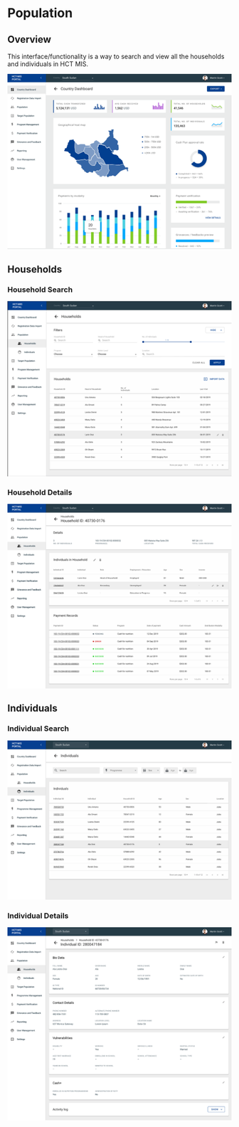 # Population

## Overview

This interface/functionality is a way to search and view all the households and individuals in HCT MIS.

![](../../.gitbook/assets/screen-recording-2019-11-25-at-02.42-pm.gif)

## Households

### Household Search

![](../../.gitbook/assets/image-2019-11-25-at-2.43.45-pm.png)

### Household Details

![](../../.gitbook/assets/image-2019-11-25-at-2.45.08-pm.png)

## Individuals

### Individual Search

![](../../.gitbook/assets/image-2020-02-10-at-6.17.05-pm.png)

### Individual Details

![](../../.gitbook/assets/image-2020-02-10-at-6.15.58-pm.png)





